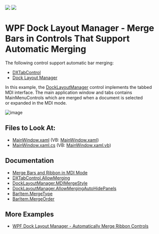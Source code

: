 <!-- default badges list -->
[![](https://img.shields.io/badge/Open_in_DevExpress_Support_Center-FF7200?style=flat-square&logo=DevExpress&logoColor=white)](https://supportcenter.devexpress.com/ticket/details/T325614)
[![](https://img.shields.io/badge/📖_How_to_use_DevExpress_Examples-e9f6fc?style=flat-square)](https://docs.devexpress.com/GeneralInformation/403183)
<!-- default badges end -->

# WPF Dock Layout Manager - Merge Bars in Controls That Support Automatic Merging

The following control support automatic bar merging:

* [DXTabControl](https://docs.devexpress.com/WPF/7975/controls-and-libraries/layout-management/tab-control/fundamentals/dxtabcontrol)
* [Dock Layout Manager](https://docs.devexpress.com/WPF/6191/controls-and-libraries/layout-management/dock-windows)

In this example, the [DockLayoutManager](https://docs.devexpress.com/WPF/DevExpress.Xpf.Docking.DockLayoutManager) control implements the tabbed MDI interface. The main application window and tabs contains MainMenuControls which are merged when a document is selected or expanded in the MDI mode.

![image](https://user-images.githubusercontent.com/12169834/174032022-ffc78f1d-dcb7-4112-be6c-592d1293e4d0.png)

<!-- default file list -->
## Files to Look At:

* [MainWindow.xaml](./CS/WpfApplication1/MainWindow.xaml) (VB: [MainWindow.xaml](./VB/WpfApplication1/MainWindow.xaml))
* [MainWindow.xaml.cs](./CS/WpfApplication1/MainWindow.xaml.cs) (VB: [MainWindow.xaml.vb](./VB/WpfApplication1/MainWindow.xaml.vb))
<!-- default file list end -->

## Documentation

- [Merge Bars and Ribbon in MDI Mode](https://docs.devexpress.com/WPF/9155/controls-and-libraries/layout-management/dock-windows/runtime-features/mdi-bar-merging)
- [DXTabControl.AllowMerging](https://docs.devexpress.com/WPF/DevExpress.Xpf.Core.DXTabControl.AllowMerging)
- [DockLayoutManager.MDIMergeStyle](https://docs.devexpress.com/WPF/DevExpress.Xpf.Docking.DockLayoutManager.MDIMergeStyle)
- [DockLayoutManager.AllowMergingAutoHidePanels](https://docs.devexpress.com/WPF/DevExpress.Xpf.Docking.DockLayoutManager.AllowMergingAutoHidePanels)
- [BarItem.MergeType](https://docs.devexpress.com/WPF/DevExpress.Xpf.Bars.BarItem.MergeType)
- [BarItem.MergeOrder](https://docs.devexpress.com/WPF/DevExpress.Xpf.Bars.BarItem.MergeOrder)

## More Examples
- [WPF Dock Layout Manager - Automatically Merge Ribbon Controls](https://github.com/DevExpress-Examples/wpf-docklayoutmanager-merge-ribbon-controls)
